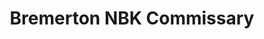 ---
title: "Bremerton NBK Commissary"
url: /bremerton/bremerton-nbk-commissary/
shop: supermarket
---